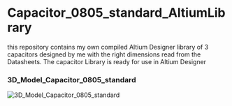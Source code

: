 # Capacitor_0805_standard_AltiumLibrary
this repository contains my own compiled Altium Designer library of 3 capacitors designed by me with the right dimensions read from the Datasheets. The capacitor Library is ready for use in Altium Designer

### 3D_Model_Capacitor_0805_standard
![3D_Model_Capacitor_0805_standard](https://user-images.githubusercontent.com/57021975/92010055-3f5df200-ed41-11ea-8b02-30cd2448e75c.JPG)

